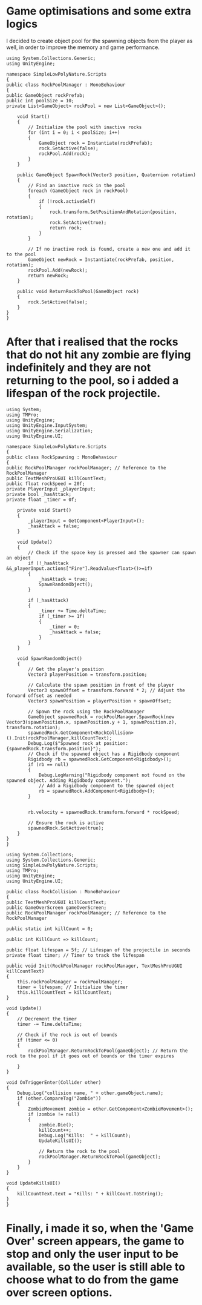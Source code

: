 ﻿# Game optimisations and some extra logics

I decided to create object pool for the spawning objects from the player as well, in order to improve the memory and game performance.

    using System.Collections.Generic;
    using UnityEngine;

    namespace SimpleLowPolyNature.Scripts
    {
    public class RockPoolManager : MonoBehaviour
    {
    public GameObject rockPrefab;
    public int poolSize = 10;
    private List<GameObject> rockPool = new List<GameObject>();

        void Start()
        {
            // Initialize the pool with inactive rocks
            for (int i = 0; i < poolSize; i++)
            {
                GameObject rock = Instantiate(rockPrefab);
                rock.SetActive(false);
                rockPool.Add(rock);
            }
        }

        public GameObject SpawnRock(Vector3 position, Quaternion rotation)
        {
            // Find an inactive rock in the pool
            foreach (GameObject rock in rockPool)
            {
                if (!rock.activeSelf)
                {
                    rock.transform.SetPositionAndRotation(position, rotation);
                    rock.SetActive(true);
                    return rock;
                }
            }

            // If no inactive rock is found, create a new one and add it to the pool
            GameObject newRock = Instantiate(rockPrefab, position, rotation);
            rockPool.Add(newRock);
            return newRock;
        }

        public void ReturnRockToPool(GameObject rock)
        {
            rock.SetActive(false);
        }
    }
    }

# After that i realised that the rocks that do not hit any zombie are flying indefinitely and they are not returning to the pool, so i added a lifespan of the rock projectile.

    using System;
    using TMPro;
    using UnityEngine;
    using UnityEngine.InputSystem;
    using UnityEngine.Serialization;
    using UnityEngine.UI;

    namespace SimpleLowPolyNature.Scripts
    {
    public class RockSpawning : MonoBehaviour
    {
    public RockPoolManager rockPoolManager; // Reference to the RockPoolManager
    public TextMeshProUGUI killCountText;
    public float rockSpeed = 20f;
    private PlayerInput _playerInput;
    private bool _hasAttack;
    private float _timer = 0f;

        private void Start()
        {
            _playerInput = GetComponent<PlayerInput>();
            _hasAttack = false;
        }

        void Update()
        {
            // Check if the space key is pressed and the spawner can spawn an object
            if (!_hasAttack &&_playerInput.actions["Fire"].ReadValue<float>()>=1f)
            {
                _hasAttack = true;
                SpawnRandomObject();
            }

            if (_hasAttack)
            {
                _timer += Time.deltaTime;
                if (_timer >= 1f)
                {
                    _timer = 0;
                    _hasAttack = false;
                }
            }
        }

        void SpawnRandomObject()
        {
            // Get the player's position
            Vector3 playerPosition = transform.position;

            // Calculate the spawn position in front of the player
            Vector3 spawnOffset = transform.forward * 2; // Adjust the forward offset as needed
            Vector3 spawnPosition = playerPosition + spawnOffset;

            // Spawn the rock using the RockPoolManager
            GameObject spawnedRock = rockPoolManager.SpawnRock(new Vector3(spawnPosition.x, spawnPosition.y + 1, spawnPosition.z), transform.rotation);
            spawnedRock.GetComponent<RockCollision>().Init(rockPoolManager,killCountText);
            Debug.Log($"Spawned rock at position: {spawnedRock.transform.position}");
            // Check if the spawned object has a Rigidbody component
            Rigidbody rb = spawnedRock.GetComponent<Rigidbody>();
            if (rb == null)
            {
                Debug.LogWarning("Rigidbody component not found on the spawned object. Adding Rigidbody component.");
                // Add a Rigidbody component to the spawned object
                rb = spawnedRock.AddComponent<Rigidbody>();
            }

            
            rb.velocity = spawnedRock.transform.forward * rockSpeed;
            
            // Ensure the rock is active
            spawnedRock.SetActive(true);
        }
    }
    }

    using System.Collections;
    using System.Collections.Generic;
    using SimpleLowPolyNature.Scripts;
    using TMPro;
    using UnityEngine;
    using UnityEngine.UI;

    public class RockCollision : MonoBehaviour
    {
    public TextMeshProUGUI killCountText;
    public GameOverScreen gameOverScreen;
    public RockPoolManager rockPoolManager; // Reference to the RockPoolManager

    public static int killCount = 0;
    
    public int KillCount => killCount;

    public float lifespan = 5f; // Lifespan of the projectile in seconds
    private float timer; // Timer to track the lifespan

    public void Init(RockPoolManager rockPoolManager, TextMeshProUGUI killCountText)
    {
        this.rockPoolManager = rockPoolManager;
        timer = lifespan; // Initialize the timer
        this.killCountText = killCountText;
    }

    void Update()
    {
        // Decrement the timer
        timer -= Time.deltaTime;

        // Check if the rock is out of bounds
        if (timer <= 0)
        {
            rockPoolManager.ReturnRockToPool(gameObject); // Return the rock to the pool if it goes out of bounds or the timer expires

        }
    }

    void OnTriggerEnter(Collider other)
    {
        Debug.Log("collision name, " + other.gameObject.name);
        if (other.CompareTag("Zombie"))
        {
            ZombieMovement zombie = other.GetComponent<ZombieMovement>();
            if (zombie != null)
            {
                zombie.Die();
                killCount++;
                Debug.Log("Kills:  " + killCount);
                UpdateKillsUI();

                // Return the rock to the pool
                rockPoolManager.ReturnRockToPool(gameObject);
            }
        }
    }

    void UpdateKillsUI()
    {
        killCountText.text = "Kills: " + killCount.ToString();
    }
    }

# Finally, i made it so, when the 'Game Over' screen appears, the game to stop and only the user input to be available, so the user is still able to choose what to do from the game over screen options. 
